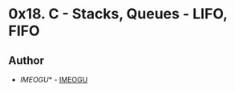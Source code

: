 # 0x18. C - Stacks, Queues - LIFO, FIFO

## Author
* *IMEOGU** - [IMEOGU](https://github.com/IMEOGU)
